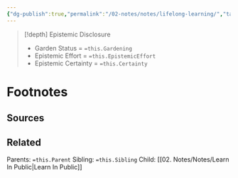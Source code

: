 ```yaml
---
{"dg-publish":true,"permalink":"/02-notes/notes/lifelong-learning/","tags":["Note"],"created":"2024-07-03T13:03:19.770-03:00","updated":"2024-07-03T13:04:07.678-03:00"}
---
```


>[!depth] Epistemic Disclosure
>- Garden Status =  `=this.Gardening`
>- Epistemic Effort =  `=this.EpistemicEffort`
>- Epistemic Certainty =  `=this.Certainty`





# Footnotes

## Sources

## Related
Parents: `=this.Parent`
Sibling: `=this.Sibling`
Child: [[02. Notes/Notes/Learn In Public\|Learn In Public]]